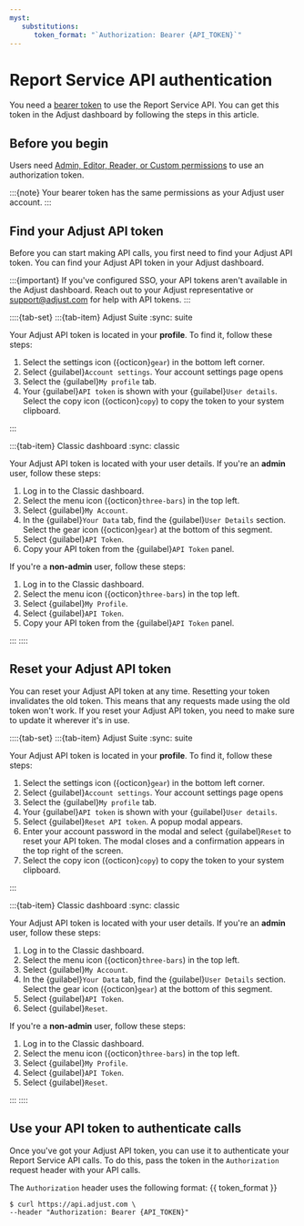 ```yaml
---
myst:
   substitutions:
      token_format: "`Authorization: Bearer {API_TOKEN}`"
---
```


# Report Service API authentication

You need a [bearer token](https://developer.mozilla.org/en-US/docs/Web/HTTP/Authentication) to use the Report Service API. You can get this token in the Adjust dashboard by following the steps in this article.

## Before you begin

Users need [Admin, Editor, Reader, or Custom permissions](hc:users#dashboard-permission-levels) to use an authorization token.

:::{note}
Your bearer token has the same permissions as your Adjust user account.
:::

## Find your Adjust API token

Before you can start making API calls, you first need to find your Adjust API token. You can find your Adjust API token in your Adjust dashboard.

:::{important}
If you've configured SSO, your API tokens aren't available in the Adjust dashboard. Reach out to your Adjust representative or <support@adjust.com> for help with API tokens.
:::

::::{tab-set}
:::{tab-item} Adjust Suite
:sync: suite

Your Adjust API token is located in your **profile**. To find it, follow these steps:

1. Select the settings icon ({octicon}`gear`) in the bottom left corner.
2. Select {guilabel}`Account settings`. Your account settings page opens
3. Select the {guilabel}`My profile` tab.
4. Your {guilabel}`API token` is shown with your {guilabel}`User details`. Select the copy icon ({octicon}`copy`) to copy the token to your system clipboard.

:::

:::{tab-item} Classic dashboard
:sync: classic

Your Adjust API token is located with your user details. If you're an **admin** user, follow these steps:

1. Log in to the Classic dashboard.
2. Select the menu icon ({octicon}`three-bars`) in the top left.
3. Select {guilabel}`My Account`.
4. In the {guilabel}`Your Data` tab, find the {guilabel}`User Details` section. Select the gear icon ({octicon}`gear`) at the bottom of this segment.
5. Select {guilabel}`API Token`.
6. Copy your API token from the {guilabel}`API Token` panel.

If you're a **non-admin** user, follow these steps:

1. Log in to the Classic dashboard.
2. Select the menu icon ({octicon}`three-bars`) in the top left.
3. Select {guilabel}`My Profile`.
4. Select {guilabel}`API Token`.
5. Copy your API token from the {guilabel}`API Token` panel.

:::
::::

## Reset your Adjust API token

You can reset your Adjust API token at any time. Resetting your token invalidates the old token. This means that any requests made using the old token won't work. If you reset your Adjust API token, you need to make sure to update it wherever it's in use.

::::{tab-set}
:::{tab-item} Adjust Suite
:sync: suite

Your Adjust API token is located in your **profile**. To find it, follow these steps:

1. Select the settings icon ({octicon}`gear`) in the bottom left corner.
2. Select {guilabel}`Account settings`. Your account settings page opens
3. Select the {guilabel}`My profile` tab.
4. Your {guilabel}`API token` is shown with your {guilabel}`User details`.
5. Select {guilabel}`Reset API token`. A popup modal appears.
6. Enter your account password in the modal and select {guilabel}`Reset` to reset your API token. The modal closes and a confirmation appears in the top right of the screen.
7. Select the copy icon ({octicon}`copy`) to copy the token to your system clipboard.

:::

:::{tab-item} Classic dashboard
:sync: classic

Your Adjust API token is located with your user details. If you're an **admin** user, follow these steps:

1. Log in to the Classic dashboard.
2. Select the menu icon ({octicon}`three-bars`) in the top left.
3. Select {guilabel}`My Account`.
4. In the {guilabel}`Your Data` tab, find the {guilabel}`User Details` section. Select the gear icon ({octicon}`gear`) at the bottom of this segment.
5. Select {guilabel}`API Token`.
6. Select {guilabel}`Reset`.

If you're a **non-admin** user, follow these steps:

1. Log in to the Classic dashboard.
2. Select the menu icon ({octicon}`three-bars`) in the top left.
3. Select {guilabel}`My Profile`.
4. Select {guilabel}`API Token`.
5. Select {guilabel}`Reset`.

:::
::::

## Use your API token to authenticate calls

Once you've got your Adjust API token, you can use it to authenticate your Report Service API calls. To do this, pass the token in the `Authorization` request header with your API calls.

The `Authorization` header uses the following format: {{ token_format }}

```console
$ curl https://api.adjust.com \
--header "Authorization: Bearer {API_TOKEN}"
```
